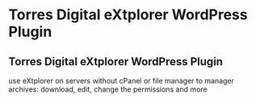 # Torres Digital eXtplorer WordPress Plugin
 ## Torres Digital eXtplorer WordPress Plugin 

use eXtplorer on servers without cPanel or file manager to manager archives: download, edit, change the permissions and more





